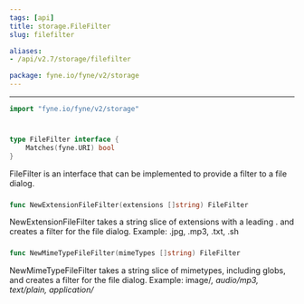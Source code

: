 ```yaml
---
tags: [api]
title: storage.FileFilter
slug: filefilter

aliases:
- /api/v2.7/storage/filefilter

package: fyne.io/fyne/v2/storage
---
```



---
```go
import "fyne.io/fyne/v2/storage"
```

#

###

```go
type FileFilter interface {
	Matches(fyne.URI) bool
}
```

FileFilter is an interface that can be implemented to provide a filter to a file dialog.

###

```go
func NewExtensionFileFilter(extensions []string) FileFilter
```
NewExtensionFileFilter takes a string slice of extensions with a leading . and creates a filter for the file dialog. Example: .jpg, .mp3, .txt, .sh

###

```go
func NewMimeTypeFileFilter(mimeTypes []string) FileFilter
```
NewMimeTypeFileFilter takes a string slice of mimetypes, including globs, and creates a filter for the file dialog. Example: image/*, audio/mp3, text/plain, application/*
